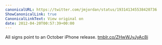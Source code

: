 ```yaml
---
canonicalURL: https://twitter.com/jmjordan/status/193141345538420736
ShowCanonicalLink: true
CanonicalLinkText: View original on
date: 2012-04-20T00:57:39+00:00
---
```

All signs point to an October iPhone release. [tmblr.co/ZHwWJyJyAc8i](http://tmblr.co/ZHwWJyJyAc8i)
